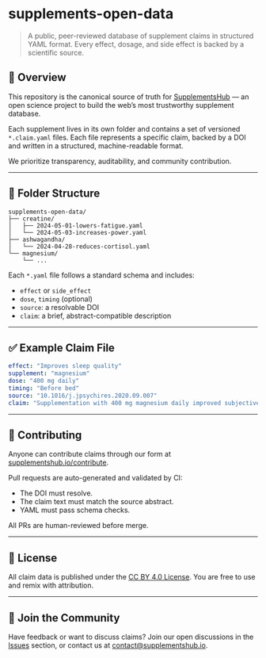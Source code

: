 # supplements-open-data

> A public, peer-reviewed database of supplement claims in structured YAML format. Every effect, dosage, and side effect is backed by a scientific source.

## 📖 Overview

This repository is the canonical source of truth for [SupplementsHub](https://supplementshub.io) — an open science project to build the web’s most trustworthy supplement database.

Each supplement lives in its own folder and contains a set of versioned `*.claim.yaml` files. Each file represents a specific claim, backed by a DOI and written in a structured, machine-readable format.

We prioritize transparency, auditability, and community contribution.

---

## 📁 Folder Structure

```
supplements-open-data/
├── creatine/
│   ├── 2024-05-01-lowers-fatigue.yaml
│   └── 2024-05-03-increases-power.yaml
├── ashwagandha/
│   └── 2024-04-28-reduces-cortisol.yaml
└── magnesium/
    └── ...
```

Each `*.yaml` file follows a standard schema and includes:
- `effect` or `side_effect`
- `dose`, `timing` (optional)
- `source`: a resolvable DOI
- `claim`: a brief, abstract-compatible description

---

## ✅ Example Claim File

```yaml
effect: "Improves sleep quality"
supplement: "magnesium"
dose: "400 mg daily"
timing: "Before bed"
source: "10.1016/j.jpsychires.2020.09.007"
claim: "Supplementation with 400 mg magnesium daily improved subjective sleep quality in older adults with insomnia."
```

---

## 🔧 Contributing

Anyone can contribute claims through our form at [supplementshub.io/contribute](https://supplementshub.io/contribute).

Pull requests are auto-generated and validated by CI:
- The DOI must resolve.
- The claim text must match the source abstract.
- YAML must pass schema checks.

All PRs are human-reviewed before merge.

---

## 📜 License

All claim data is published under the [CC BY 4.0 License](https://creativecommons.org/licenses/by/4.0/). You are free to use and remix with attribution.

---

## 💬 Join the Community

Have feedback or want to discuss claims? Join our open discussions in the [Issues](https://github.com/YOUR_ORG/supplements-open-data/issues) section, or contact us at [contact@supplementshub.io](mailto:contact@supplementshub.io).
